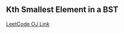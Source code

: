 Kth Smallest Element in a BST
---
[LeetCode OJ Link](https://leetcode.com/problems/kth-smallest-element-in-a-bst/)